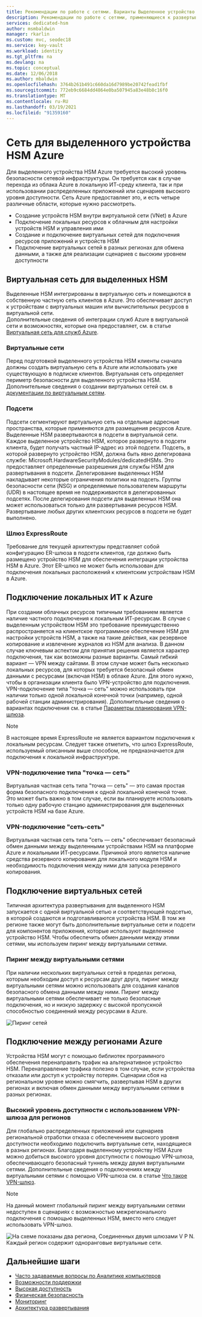 ```yaml
---
title: Рекомендации по работе с сетями. Варианты Выделенное устройство HSM Azure | Документация Майкрософт
description: Рекомендации по работе с сетями, применяющиеся к развертываниям выделенных устройств HSM Azure.
services: dedicated-hsm
author: msmbaldwin
manager: rkarlin
ms.custom: mvc, seodec18
ms.service: key-vault
ms.workload: identity
ms.tgt_pltfrm: na
ms.devlang: na
ms.topic: conceptual
ms.date: 12/06/2018
ms.author: mbaldwin
ms.openlocfilehash: 3764b261b491c660da16d7989be20742fead1fbf
ms.sourcegitcommit: 772eb9c6684dd4864e0ba507945a83e48b8c16f0
ms.translationtype: MT
ms.contentlocale: ru-RU
ms.lasthandoff: 03/19/2021
ms.locfileid: "91359160"
---
```

# <a name="azure-dedicated-hsm-networking"></a>Сеть для выделенного устройства HSM Azure

Для выделенного устройства HSM Azure требуется высокий уровень безопасности сетевой инфраструктуры. Он требуется как в случае перехода из облака Azure в локальную ИТ-среду клиента, так и при использовании распределенных приложений или сценариев высокого уровня доступности. Сеть Azure предоставляет это, и есть четыре различные области, которые нужно рассмотреть.

- Создание устройств HSM внутри виртуальной сети (VNet) в Azure
- Подключение локальных ресурсов к облачным для настройки устройств HSM и управления ими
- Создание и подключение виртуальных сетей для подключения ресурсов приложений и устройств HSM
- Подключение виртуальных сетей в разных регионах для обмена данными, а также для реализации сценариев с высоким уровнем доступности

## <a name="virtual-network-for-your-dedicated-hsms"></a>Виртуальная сеть для выделенных HSM

Выделенные HSM интегрированы в виртуальную сеть и помещаются в собственную частную сеть клиентов в Azure. Это обеспечивает доступ к устройствам с виртуальных машин или вычислительных ресурсов в виртуальной сети.  
Дополнительные сведения об интеграции служб Azure в виртуальной сети и возможностях, которые она предоставляет, см. в статье [Виртуальная сеть для служб Azure](../virtual-network/virtual-network-for-azure-services.md).

### <a name="virtual-networks"></a>Виртуальные сети

Перед подготовкой выделенного устройства HSM клиенты сначала должны создать виртуальную сеть в Azure или использовать уже существующую в подписке клиентов. Виртуальная сеть определяет периметр безопасности для выделенного устройства HSM. Дополнительные сведения о создании виртуальных сетей см. в [документации по виртуальным сетям](../virtual-network/virtual-networks-overview.md).

### <a name="subnets"></a>Подсети

Подсети сегментируют виртуальную сеть на отдельные адресные пространства, которые применяются для размещения ресурсов Azure. Выделенные HSM развертываются в подсети в виртуальной сети. Каждое выделенное устройство HSM, которое развернуто в подсети клиента, будет получать частный IP-адрес из этой подсети. Подсеть, в которой развернуто устройство HSM, должна быть явно делегирована службе: Microsoft.HardwareSecurityModules/dedicatedHSMs. Это предоставляет определенные разрешения для службы HSM для развертывания в подсети. Делегирование выделенных HSM накладывает некоторые ограничения политики на подсеть. Группы безопасности сети (NSG) и определяемые пользователем маршруты (UDR) в настоящее время не поддерживаются в делегированных подсетях. После делегирования подсети для выделенных HSM она может использоваться только для развертывания ресурсов HSM. Развертывание любых других клиентских ресурсов в подсети не будет выполнено.


### <a name="expressroute-gateway"></a>Шлюз ExpressRoute

Требование для текущей архитектуры представляет собой конфигурацию ER-шлюза в подсети клиентов, где должно быть размещено устройство HSM для обеспечения интеграции устройства HSM в Azure. Этот ER-шлюз не может быть использован для подключения локальных расположений к клиентским устройствам HSM в Azure.

## <a name="connecting-your-on-premises-it-to-azure"></a>Подключение локальных ИТ к Azure

При создании облачных ресурсов типичным требованием является наличие частного подключения к локальным ИТ-ресурсам. В случае с выделенным устройством HSM это требование преимущественно распространяется на клиентское программное обеспечение HSM для настройки устройств HSM, а также на такие действия, как резервное копирование и извлечение журналов из HSM для анализа. В данном случае ключевым аспектом для принятия решения является характер подключения, так как возможны разные варианты.  Самый гибкий вариант — VPN между сайтами. В этом случае может быть несколько локальных ресурсов, для которых требуется безопасный обмен данными с ресурсами (включая HSM) в облаке Azure. Для этого нужно, чтобы в организации клиента было VPN-устройство для подключения. VPN-подключение типа "точка — сеть" можно использовать при наличии только одной локальной конечной точки (например, одной рабочей станции администрирования).
Дополнительные сведения о вариантах подключения см. в статье [Параметры планирования VPN-шлюза](../vpn-gateway/vpn-gateway-about-vpngateways.md?toc=%2fazure%2fvirtual-network%2ftoc.json#planningtable).

> [!NOTE]
> В настоящее время ExpressRoute не является вариантом подключения к локальным ресурсам. Следует также отметить, что шлюз ExpressRoute, используемый описанным выше способом, не предназначается для подключения к локальной инфраструктуре.

### <a name="point-to-site-vpn"></a>VPN-подключение типа "точка — сеть"

Виртуальная частная сеть типа "точка — сеть" — это самая простая форма безопасного подключения к одной локальной конечной точке. Это может быть важно в том случае, если вы планируете использовать только одну рабочую станцию администрирования для выделенных устройств HSM на базе Azure.

### <a name="site-to-site-vpn"></a>VPN-подключение "сеть-сеть"

Виртуальная частная сеть типа "сеть — сеть" обеспечивает безопасный обмен данными между выделенными устройствами HSM на платформе Azure и локальными ИТ-ресурсами. Причиной этого является наличие средства резервного копирования для локального модуля HSM и необходимость подключения между ними для запуска резервного копирования.

## <a name="connecting-virtual-networks"></a>Подключение виртуальных сетей

Типичная архитектура развертывания для выделенного HSM запускается с одной виртуальной сетью и соответствующей подсетью, в которой создаются и подготавливаются устройства HSM. В том же регионе также могут быть дополнительные виртуальные сети и подсети для компонентов приложения, которые используют выделенное устройство HSM. Чтобы обеспечить обмен данными между этими сетями, мы используем пиринг между виртуальными сетями.

### <a name="virtual-network-peering"></a>Пиринг между виртуальными сетями

При наличии нескольких виртуальных сетей в пределах региона, которым необходим доступ к ресурсам друг друга, пиринг между виртуальными сетями можно использовать для создания каналов безопасного обмена данными между ними.  Пиринг между виртуальными сетями обеспечивает не только безопасные подключения, но и низкую задержку с высокой пропускной способностью соединений между ресурсами в Azure.

![Пиринг сетей](media/networking/peering.png)

## <a name="connecting-across-azure-regions"></a>Подключение между регионами Azure

Устройства HSM могут с помощью библиотек программного обеспечения перенаправить трафик на альтернативное устройство HSM. Перенаправление трафика полезно в том случае, если устройства отказали или доступ к устройству потерян. Сценарии сбоя на региональном уровне можно смягчить, развертывая HSM в других регионах и включая обмен данными между виртуальными сетями в разных регионах.

### <a name="cross-region-ha-using-vpn-gateway"></a>Высокий уровень доступности с использованием VPN-шлюза для регионов

Для глобально распределенных приложений или сценариев региональной отработки отказа с обеспечением высокого уровня доступности необходимо подключить виртуальные сети, находящиеся в разных регионах. Благодаря выделенному устройству HSM Azure можно добиться высокого уровня доступности с помощью VPN-шлюза, обеспечивающего безопасный туннель между двумя виртуальными сетями. Дополнительные сведения о подключениях между виртуальными сетями с помощью VPN-шлюза см. в статье [Что такое VPN-шлюз](../vpn-gateway/design.md#V2V).

> [!NOTE]
> На данный момент глобальный пиринг между виртуальными сетями недоступен в сценариях с возможностью межрегионального подключения с помощью выделенных HSM, вместо него следует использовать VPN-шлюз. 

![На схеме показаны два региона, Соединенных двумя шлюзами V P N. Каждый регион содержит одноранговые виртуальные сети.](media/networking/global-vnet.png)

## <a name="next-steps"></a>Дальнейшие шаги

- [Часто задаваемые вопросы по Аналитике компьютеров](faq.md)
- [Возможности поддержки](supportability.md)
- [Высокая доступность](high-availability.md)
- [Физическая безопасность](physical-security.md)
- [Мониторинг](monitoring.md)
- [Архитектура развертывания](deployment-architecture.md)